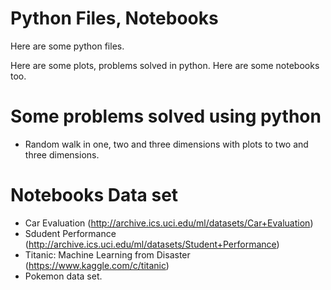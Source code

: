 # Python Files, Notebooks
Here are some python files.

  Here are some plots, problems solved in python. Here are some notebooks too.
  
# Some problems solved using python

- Random walk in one, two and three dimensions with plots to two and three dimensions. 

# Notebooks Data set

- Car Evaluation (http://archive.ics.uci.edu/ml/datasets/Car+Evaluation)
- Sdudent Performance (http://archive.ics.uci.edu/ml/datasets/Student+Performance)
- Titanic: Machine Learning from Disaster (https://www.kaggle.com/c/titanic)
- Pokemon data set.

